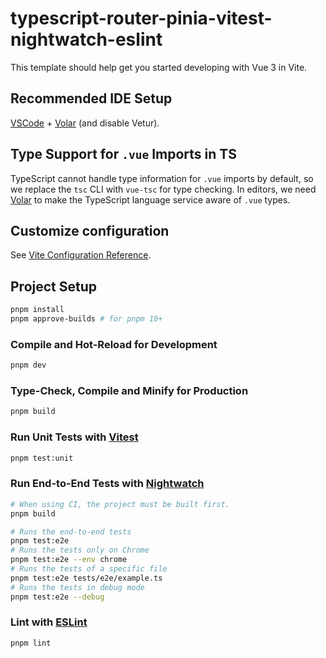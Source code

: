 # typescript-router-pinia-vitest-nightwatch-eslint

This template should help get you started developing with Vue 3 in Vite.

## Recommended IDE Setup

[VSCode](https://code.visualstudio.com/) + [Volar](https://marketplace.visualstudio.com/items?itemName=Vue.volar) (and disable Vetur).

## Type Support for `.vue` Imports in TS

TypeScript cannot handle type information for `.vue` imports by default, so we replace the `tsc` CLI with `vue-tsc` for type checking. In editors, we need [Volar](https://marketplace.visualstudio.com/items?itemName=Vue.volar) to make the TypeScript language service aware of `.vue` types.

## Customize configuration

See [Vite Configuration Reference](https://vite.dev/config/).

## Project Setup

```sh
pnpm install
pnpm approve-builds # for pnpm 10+
```

### Compile and Hot-Reload for Development

```sh
pnpm dev
```

### Type-Check, Compile and Minify for Production

```sh
pnpm build
```

### Run Unit Tests with [Vitest](https://vitest.dev/)

```sh
pnpm test:unit
```

### Run End-to-End Tests with [Nightwatch](https://nightwatchjs.org/)

```sh
# When using CI, the project must be built first.
pnpm build

# Runs the end-to-end tests
pnpm test:e2e
# Runs the tests only on Chrome
pnpm test:e2e --env chrome
# Runs the tests of a specific file
pnpm test:e2e tests/e2e/example.ts
# Runs the tests in debug mode
pnpm test:e2e --debug
```
    
### Lint with [ESLint](https://eslint.org/)

```sh
pnpm lint
```
